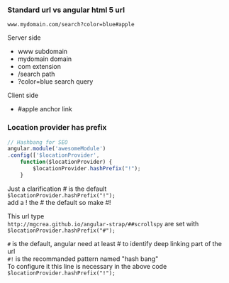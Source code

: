 ### Standard url vs angular html 5 url 

`www.mydomain.com/search?color=blue#apple`

Server side
* www subdomain 
* mydomain domain 
* com extension 
* /search path 
* ?color=blue search query 

Client side
* #apple anchor link  



### Location provider has prefix 

```js
// Hashbang for SEO
angular.module('awesomeModule')
.config(['$locationProvider',
    function($locationProvider) {
        $locationProvider.hashPrefix("!");
    }
```

Just a clarification # is the default      
`$locationProvider.hashPrefix("!");`     
add a ! the # the default so make #!     

This url type     
`http://mgcrea.github.io/angular-strap/##scrollspy`
are set with    
`$locationProvider.hashPrefix("#"); ` 

`#` is the default, angular need at least # to identify deep linking part of the url      
`#!` is the recommanded pattern named "hash bang"     
To configure it this line is necessary in the above code 
`$locationProvider.hashPrefix("!");`
